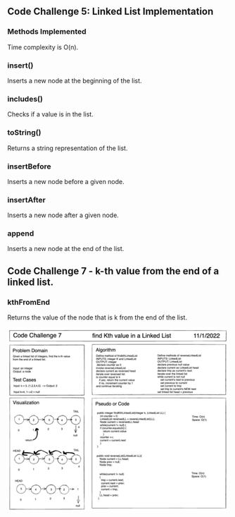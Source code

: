 ## Code Challenge 5: Linked List Implementation

### Methods Implemented

Time complexity is O(n).

### insert()

Inserts a new node at the beginning of the list.

### includes()

Checks if a value is in the list.

### toString()

Returns a string representation of the list.

### insertBefore

Inserts a new node before a given node.

### insertAfter

Inserts a new node after a given node.

### append

Inserts a new node at the end of the list.

## Code Challenge 7 - k-th value from the end of a linked list.

### kthFromEnd

Returns the value of the node that is k from the end of the list.

![Whiteboard for lab7](/java/datastructures/lib/src/main/java/assets/img/CodeChallenge7Whiteboard.png)
